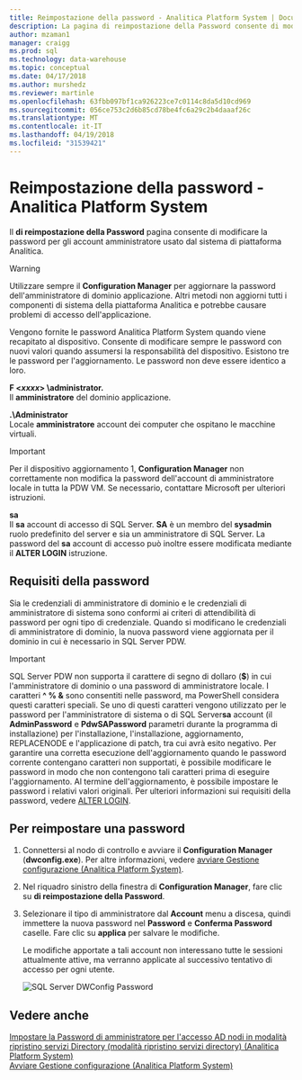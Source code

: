 ```yaml
---
title: Reimpostazione della password - Analitica Platform System | Documenti Microsoft
description: La pagina di reimpostazione della Password consente di modificare la password per gli account amministratore usato dal sistema della piattaforma Analitica.
author: mzaman1
manager: craigg
ms.prod: sql
ms.technology: data-warehouse
ms.topic: conceptual
ms.date: 04/17/2018
ms.author: murshedz
ms.reviewer: martinle
ms.openlocfilehash: 63fbb097bf1ca926223ce7c0114c8da5d10cd969
ms.sourcegitcommit: 056ce753c2d6b85cd78be4fc6a29c2b4daaaf26c
ms.translationtype: MT
ms.contentlocale: it-IT
ms.lasthandoff: 04/19/2018
ms.locfileid: "31539421"
---
```

# <a name="password-reset---analytics-platform-system"></a>Reimpostazione della password - Analitica Platform System
Il **di reimpostazione della Password** pagina consente di modificare la password per gli account amministratore usato dal sistema di piattaforma Analitica.  
  
> [!WARNING]  
> Utilizzare sempre il **Configuration Manager** per aggiornare la password dell'amministratore di dominio applicazione. Altri metodi non aggiorni tutti i componenti di sistema della piattaforma Analitica e potrebbe causare problemi di accesso dell'applicazione.  
  
Vengono fornite le password Analitica Platform System quando viene recapitato al dispositivo. Consente di modificare sempre le password con nuovi valori quando assumersi la responsabilità del dispositivo. Esistono tre le password per l'aggiornamento. Le password non deve essere identico a loro.  
  
**F <*xxxx*> \administrator.**  
Il **amministratore** del dominio applicazione.  
  
**.\Administrator**  
Locale **amministratore** account dei computer che ospitano le macchine virtuali.  
  
> [!IMPORTANT]  
> Per il dispositivo aggiornamento 1, **Configuration Manager** non correttamente non modifica la password dell'account di amministratore locale in tutta la PDW VM. Se necessario, contattare Microsoft per ulteriori istruzioni.  
  
**sa**  
Il **sa** account di accesso di SQL Server. **SA** è un membro del **sysadmin** ruolo predefinito del server e sia un amministratore di SQL Server. La password del **sa** account di accesso può inoltre essere modificata mediante il **ALTER LOGIN** istruzione.  
  
## <a name="password-requirements"></a>Requisiti della password  
Sia le credenziali di amministratore di dominio e le credenziali di amministratore di sistema sono conformi ai criteri di attendibilità di password per ogni tipo di credenziale. Quando si modificano le credenziali di amministratore di dominio, la nuova password viene aggiornata per il dominio in cui è necessario in SQL Server PDW.  
  
> [!IMPORTANT]  
> SQL Server PDW non supporta il carattere di segno di dollaro (**$**) in cui l'amministratore di dominio o una password di amministratore locale. I caratteri **^ % &** sono consentiti nelle password, ma PowerShell considera questi caratteri speciali. Se uno di questi caratteri vengono utilizzato per le password per l'amministratore di sistema o di SQL Server**sa** account (il **AdminPassword** e **PdwSAPassword** parametri durante la programma di installazione) per l'installazione, l'installazione, aggiornamento, REPLACENODE e l'applicazione di patch, tra cui avrà esito negativo. Per garantire una corretta esecuzione dell'aggiornamento quando le password corrente contengano caratteri non supportati, è possibile modificare le password in modo che non contengono tali caratteri prima di eseguire l'aggiornamento. Al termine dell'aggiornamento, è possibile impostare le password i relativi valori originali. Per ulteriori informazioni sui requisiti della password, vedere [ALTER LOGIN](../t-sql/statements/alter-login-transact-sql.md).  
  
## <a name="to-reset-a-password"></a>Per reimpostare una password  
  
1.  Connettersi al nodo di controllo e avviare il **Configuration Manager** (**dwconfig.exe**). Per altre informazioni, vedere [avviare Gestione configurazione &#40;Analitica Platform System&#41;](launch-the-configuration-manager.md).  
  
2.  Nel riquadro sinistro della finestra di **Configuration Manager**, fare clic su **di reimpostazione della Password**.  
  
3.  Selezionare il tipo di amministratore dal **Account** menu a discesa, quindi immettere la nuova password nel **Password** e **Conferma Password** caselle. Fare clic su **applica** per salvare le modifiche.  
  
    Le modifiche apportate a tali account non interessano tutte le sessioni attualmente attive, ma verranno applicate al successivo tentativo di accesso per ogni utente.  
  
    ![SQL Server DWConfig Password](./media/password-reset/SQL_Server_PDW_DWConfig_TopPW.png "SQL_Server_PDW_DWConfig_TopPW")  
  
## <a name="see-also"></a>Vedere anche  
[Impostare la Password di amministratore per l'accesso AD nodi in modalità ripristino servizi Directory &#40;modalità ripristino servizi directory&#41; &#40;Analitica Platform System&#41;](set-admin-password-for-logging-on-to-ad-nodes-in-directory-services-restore-mode.md)  
[Avviare Gestione configurazione &#40;Analitica Platform System&#41;](launch-the-configuration-manager.md)  
  
